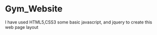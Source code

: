 # Gym_Website
I have used HTML5,CSS3 some basic javascript, and jquery to create this web page layout
